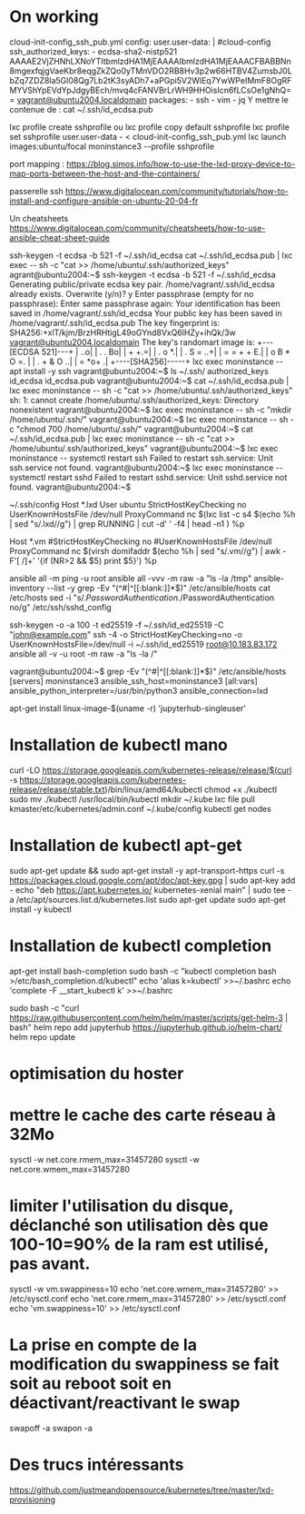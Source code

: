 # On working

cloud-init-config_ssh_pub.yml
config:
user.user-data: |
  #cloud-config
  ssh_authorized_keys:
    - ecdsa-sha2-nistp521 AAAAE2VjZHNhLXNoYTItbmlzdHA1MjEAAAAIbmlzdHA1MjEAAACFBABBNn8mgexfqjgVaeKbr8eqgZkZQo0yTMnVDO2RB8Hv3p2w66HTBV4ZumsbJ0LbZq7ZDZ8la5Gl08Qg7Lb2tK3syADh7+aPGpi5V2WlEq7YwWPeIMmF8OgRFMYVShYpEVdYpJdgyBEch/mvq4cFANVBrLrWH9HHOisIcn6fLCsOe1gNhQ== vagrant@ubuntu2004.localdomain
  packages:
    - ssh
    - vim
    - jq
Y mettre le contenue de :
cat ~/.ssh/id_ecdsa.pub

lxc profile create sshprofile
ou
lxc profile copy default sshprofile
lxc profile set sshprofile user.user-data - < cloud-init-config_ssh_pub.yml
lxc launch images:ubuntu/focal moninstance3 --profile sshprofile

port mapping :
https://blog.simos.info/how-to-use-the-lxd-proxy-device-to-map-ports-between-the-host-and-the-containers/

passerelle ssh
https://www.digitalocean.com/community/tutorials/how-to-install-and-configure-ansible-on-ubuntu-20-04-fr

Un cheatsheets
https://www.digitalocean.com/community/cheatsheets/how-to-use-ansible-cheat-sheet-guide


ssh-keygen -t ecdsa -b 521 -f ~/.ssh/id_ecdsa
cat ~/.ssh/id_ecdsa.pub | lxc exec <container> -- sh -c "cat >> /home/ubuntu/.ssh/authorized_keys"
agrant@ubuntu2004:~$ ssh-keygen -t ecdsa -b 521 -f ~/.ssh/id_ecdsa
Generating public/private ecdsa key pair.
/home/vagrant/.ssh/id_ecdsa already exists.
Overwrite (y/n)? y
Enter passphrase (empty for no passphrase):
Enter same passphrase again:
Your identification has been saved in /home/vagrant/.ssh/id_ecdsa
Your public key has been saved in /home/vagrant/.ssh/id_ecdsa.pub
The key fingerprint is:
SHA256:+xlT/kjm/BrzHRHtigL49oGYnd8VxQ6lHZy+ihQk/3w vagrant@ubuntu2004.localdomain
The key's randomart image is:
+---[ECDSA 521]---+
|              ..o|
|         . .   Bo|
|          +   +.=|
|       .   o   *.|
|      . S   = ..+|
|       = = + + E.|
|      o B * O =. |
|       . + & O ..|
|          = *o+ .|
+----[SHA256]-----+
lxc exec moninstance -- apt install -y ssh
vagrant@ubuntu2004:~$ ls ~/.ssh/
authorized_keys  id_ecdsa  id_ecdsa.pub
vagrant@ubuntu2004:~$ cat ~/.ssh/id_ecdsa.pub | lxc exec moninstance -- sh -c "cat >> /home/ubuntu/.ssh/authorized_keys"
sh: 1: cannot create /home/ubuntu/.ssh/authorized_keys: Directory nonexistent
vagrant@ubuntu2004:~$ lxc exec moninstance -- sh -c "mkdir /home/ubuntu/.ssh/"
vagrant@ubuntu2004:~$ lxc exec moninstance -- sh -c "chmod 700 /home/ubuntu/.ssh/"
vagrant@ubuntu2004:~$ cat ~/.ssh/id_ecdsa.pub | lxc exec moninstance -- sh -c "cat >> /home/ubuntu/.ssh/authorized_keys"
vagrant@ubuntu2004:~$ lxc exec moninstance -- systemctl restart ssh
Failed to restart ssh.service: Unit ssh.service not found.
vagrant@ubuntu2004:~$ lxc exec moninstance -- systemctl restart sshd
Failed to restart sshd.service: Unit sshd.service not found.
vagrant@ubuntu2004:~$

~/.ssh/config
Host *.lxd
    User ubuntu
    StrictHostKeyChecking no
    UserKnownHostsFile /dev/null
    ProxyCommand nc $(lxc list -c s4 $(echo %h | sed "s/\.lxd//g") | grep RUNNING | cut -d' ' -f4 | head -n1 ) %p
 
Host *.vm
    #StrictHostKeyChecking no
    #UserKnownHostsFile /dev/null
    ProxyCommand nc $(virsh domifaddr $(echo %h | sed "s/\.vm//g") | awk -F'[ /]+' '{if (NR>2 && $5) print $5}') %p


ansible all -m ping -u root
ansible all -vvv -m raw -a "ls -la /tmp"
ansible-inventory --list -y
grep -Ev "(^#|^[[:blank:]]*$)" /etc/ansible/hosts
cat /etc/hosts
sed -i "s/.*PasswordAuthentication.*/PasswordAuthentication no/g" /etc/ssh/sshd_config

ssh-keygen -o -a 100 -t ed25519 -f ~/.ssh/id_ed25519 -C "john@example.com"
ssh -4 -o StrictHostKeyChecking=no -o UserKnownHostsFile=/dev/null -i ~/.ssh/id_ed25519 root@10.183.83.172
ansible all -v -u root -m raw -a "ls -la /"

vagrant@ubuntu2004:~$ grep -Ev "(^#|^[[:blank:]]*$)" /etc/ansible/hosts
[servers]
moninstance3 ansible_ssh_host=moninstance3
[all:vars]
ansible_python_interpreter=/usr/bin/python3
ansible_connection=lxd




apt-get install linux-image-$(uname -r)
'jupyterhub-singleuser'

# Installation de kubectl mano
curl -LO https://storage.googleapis.com/kubernetes-release/release/$(curl -s https://storage.googleapis.com/kubernetes-release/release/stable.txt)/bin/linux/amd64/kubectl
chmod +x ./kubectl
sudo mv ./kubectl /usr/local/bin/kubectl
mkdir ~/.kube
lxc file pull kmaster/etc/kubernetes/admin.conf ~/.kube/config
kubectl get nodes

# Installation de kubectl apt-get
sudo apt-get update && sudo apt-get install -y apt-transport-https
curl -s https://packages.cloud.google.com/apt/doc/apt-key.gpg | sudo apt-key add -
echo "deb https://apt.kubernetes.io/ kubernetes-xenial main" | sudo tee -a /etc/apt/sources.list.d/kubernetes.list
sudo apt-get update
sudo apt-get install -y kubectl

# Installation de kubectl completion
apt-get install bash-completion
sudo bash -c "kubectl completion bash >/etc/bash_completion.d/kubectl"
echo 'alias k=kubectl' >>~/.bashrc
echo 'complete -F __start_kubectl k' >>~/.bashrc

sudo bash -c "curl https://raw.githubusercontent.com/helm/helm/master/scripts/get-helm-3 | bash"
helm repo add jupyterhub https://jupyterhub.github.io/helm-chart/
helm repo update


# optimisation du hoster
# mettre le cache des carte réseau à 32Mo
sysctl -w net.core.rmem_max=31457280
sysctl -w net.core.wmem_max=31457280
# limiter l'utilisation du disque, déclanché son utilisation dès que 100-10=90% de la ram est utilisé, pas avant.
sysctl -w vm.swappiness=10
echo 'net.core.wmem_max=31457280' >> /etc/sysctl.conf
echo 'net.core.rmem_max=31457280' >> /etc/sysctl.conf
echo 'vm.swappiness=10' >> /etc/sysctl.conf
# La prise en compte de la modification du swappiness se fait soit au reboot soit en déactivant/reactivant le swap
swapoff -a
swapon -a

# Des trucs intéressants
https://github.com/justmeandopensource/kubernetes/tree/master/lxd-provisioning